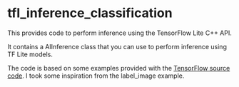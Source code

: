 # tfl_inference_classification

This provides code to perform inference using the TensorFlow Lite C++ API. 

It contains a AIInference class that you can use to perform inference using TF Lite models.

The code is based on some examples provided with the [TensorFlow source code](https://github.com/nxp-imx/tensorflow-imx/tree/lf-6.1.36_2.1.0/tensorflow/lite/examples/label_image). I took some inspiration from the label_image example.

